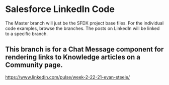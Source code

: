 # Salesforce LinkedIn Code

The Master branch will just be the SFDX project base files. For the individual code examples, browse the branches. The posts on LinkedIn will be linked to a specific branch.

## This branch is for a Chat Message component for rendering links to Knowledge articles on a Community page.
https://www.linkedin.com/pulse/week-2-22-21-evan-steele/
